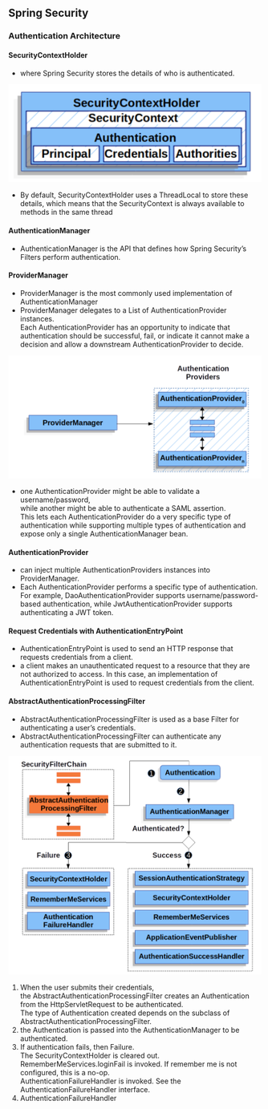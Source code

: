 ## Spring Security

### Authentication Architecture
#### SecurityContextHolder
* where Spring Security stores the details of who is authenticated.  

![img_4.png](img_4.png)

* By default, SecurityContextHolder uses a ThreadLocal to store these details, which means that the SecurityContext is always available to methods in the same thread

#### AuthenticationManager
* AuthenticationManager is the API that defines how Spring Security’s Filters perform authentication.

#### ProviderManager
* ProviderManager is the most commonly used implementation of AuthenticationManager
* ProviderManager delegates to a List of AuthenticationProvider instances.     
Each AuthenticationProvider has an opportunity to indicate that authentication should be successful, fail, or indicate it cannot make a decision and allow a downstream AuthenticationProvider to decide.  

![img_5.png](img_5.png)

* one AuthenticationProvider might be able to validate a username/password,    
  while another might be able to authenticate a SAML assertion.   
  This lets each AuthenticationProvider do a very specific type of authentication while supporting multiple types of authentication and expose only a single AuthenticationManager bean.

#### AuthenticationProvider
* can inject multiple AuthenticationProviders instances into ProviderManager.
* Each AuthenticationProvider performs a specific type of authentication. For example, DaoAuthenticationProvider supports username/password-based authentication, while JwtAuthenticationProvider supports authenticating a JWT token.

#### Request Credentials with AuthenticationEntryPoint
* AuthenticationEntryPoint is used to send an HTTP response that requests credentials from a client.
* a client makes an unauthenticated request to a resource that they are not authorized to access. In this case, an implementation of AuthenticationEntryPoint is used to request credentials from the client.

#### AbstractAuthenticationProcessingFilter
* AbstractAuthenticationProcessingFilter is used as a base Filter for authenticating a user’s credentials.
* AbstractAuthenticationProcessingFilter can authenticate any authentication requests that are submitted to it.

![img_6.png](img_6.png)

1. When the user submits their credentials,      
   the AbstractAuthenticationProcessingFilter creates an Authentication from the HttpServletRequest to be authenticated.    
   The type of Authentication created depends on the subclass of AbstractAuthenticationProcessingFilter.  
2. the Authentication is passed into the AuthenticationManager to be authenticated.
3. If authentication fails, then Failure.  
   The SecurityContextHolder is cleared out.  
   RememberMeServices.loginFail is invoked. If remember me is not configured, this is a no-op.  
   AuthenticationFailureHandler is invoked. See the AuthenticationFailureHandler interface.   
4. AuthenticationFailureHandler